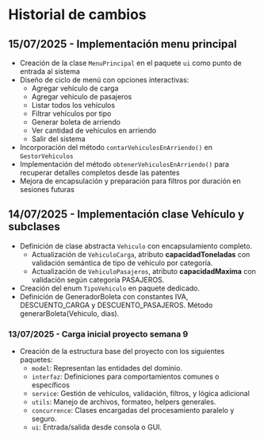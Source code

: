 # Historial de cambios

## 15/07/2025 - Implementación menu principal
- Creación de la clase `MenuPrincipal` en el paquete `ui` como punto de entrada al sistema
- Diseño de ciclo de menú con opciones interactivas:
  - Agregar vehículo de carga
  - Agregar vehículo de pasajeros
  - Listar todos los vehículos
  - Filtrar vehículos por tipo
  - Generar boleta de arriendo
  - Ver cantidad de vehículos en arriendo
  - Salir del sistema
- Incorporación del método `contarVehiculosEnArriendo()` en `GestorVehiculos`
- Implementación del método `obtenerVehiculosEnArriendo()` para recuperar detalles completos desde las patentes
- Mejora de encapsulación y preparación para filtros por duración en sesiones futuras

## 14/07/2025 - Implementación clase Vehículo y subclases
- Definición de clase abstracta `Vehiculo` con encapsulamiento completo.
    - Actualización de `VehiculoCarga`, atributo **capacidadToneladas** con validación semántica de tipo de vehículo por categoría.
    - Actualización de `VehiculoPasajeros`, atributo **capacidadMaxima** con validación según categoría PASAJEROS.
- Creación del enum `TipoVehiculo` en paquete dedicado.
- Definición de GeneradorBoleta con constantes IVA, DESCUENTO_CARGA y DESCUENTO_PASAJEROS. Método generarBoleta(Vehiculo, dias).

### 13/07/2025 - Carga inicial proyecto semana 9
- Creación de la estructura base del proyecto con los siguientes paquetes:
    - `model`: Representan las entidades del dominio.
    - `interfaz`: Definiciones para comportamientos comunes o específicos
    - `service`: Gestión de vehículos, validación, filtros, y lógica adicional
    - `utils`: Manejo de archivos, formateo, helpers generales.
    - `concurrence`: Clases encargadas del procesamiento paralelo y seguro.
    - `ui`: Entrada/salida desde consola o GUI.
